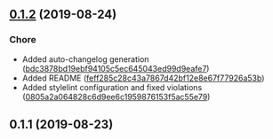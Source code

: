 ## [0.1.2](https://gitlab.com/d3d1rty/mushaka-design/compare/v0.1.1...v0.1.2) (2019-08-24)


### Chore

* Added auto-changelog generation ([bdc3878bd19ebf94105c5ec645043ed99d9eafe7](https://gitlab.com/d3d1rty/mushaka-design/commit/bdc3878bd19ebf94105c5ec645043ed99d9eafe7))
* Added README ([feff285c28c43a7867d42bf12e8e67f77926a53b](https://gitlab.com/d3d1rty/mushaka-design/commit/feff285c28c43a7867d42bf12e8e67f77926a53b))
* Added stylelint configuration and fixed violations ([0805a2a064828c6d9ee6c1959876153f5ac55e79](https://gitlab.com/d3d1rty/mushaka-design/commit/0805a2a064828c6d9ee6c1959876153f5ac55e79))



## 0.1.1 (2019-08-23)

